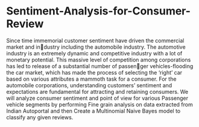 # Sentiment-Analysis-for-Consumer-Review

Since time immemorial customer sentiment have driven the commercial market and industry including the automobile industry. The automotive industry is an extremely
dynamic and competitive industry with a lot of monetary potential. This massive level
of competition among corporations has led to release of a substantial number of passenger vehicles-flooding the car market, which has made the process of selecting the ‘right’
car based on various attributes a mammoth task for a consumer. For the automobile
corporations, understanding customers’ sentiment and expectations are fundamental for
attracting and retaining consumers. We will analyze consumer sentiment and point of
view for various Passenger vehicle segments by performing Fine grain analysis on data
extracted from Indian Autoportal and then Create a Multinomial Naive Bayes model to
classify any given reviews.
